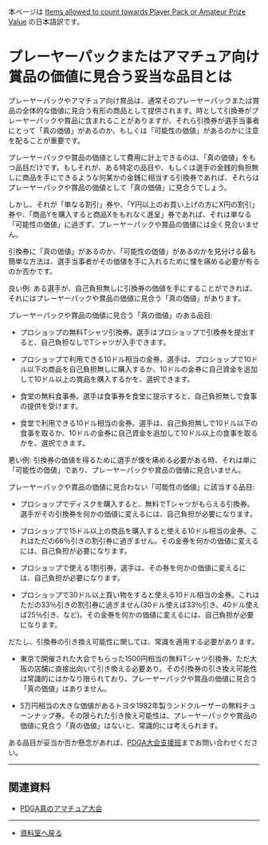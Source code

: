 本ページは
[Items allowed to count towards Player Pack or Amateur Prize Value](
https://www.pdga.com/files/pdga_allowable_items_towards_player_pack_value.pdf)
の日本語訳です。

# プレーヤーパックまたはアマチュア向け賞品の価値に見合う妥当な品目とは

プレーヤーパックやアマチュア向け賞品は、通常そのプレーヤーパックまたは賞品の全体的な価値に見合う有形の商品として提供されます。時として引換券がプレーヤーパックや賞品に含まれることがありますが、それら引換券が選手当事者にとって「真の価値」があるのか、もしくは「可能性の価値」があるのかに注意を配ることが重要です。

プレーヤーパックや賞品の価値として費用に計上できるのは、「真の価値」をもつ品目だけです。もしそれが、ある特定の品目や、もしくは選手の金銭的負担無しに商品を手にできるような何某かの金銭に相当する引換券であれば、それらはプレーヤーパックや賞品の価値として「真の価値」に見合うでしょう。

しかし、それが「単なる割引」券や、「Y円以上のお買い上げの方にX円の割引」券や、「商品Yを購入すると商品Xをもれなく進呈」券であれば、それは単なる「可能性の価値」に過ぎず、プレーヤーパックや賞品の価値には全く見合いません。

引換券に「真の価値」があるのか、「可能性の価値」があるのかを見分ける最も簡単な方法は、選手当事者がその価値を手に入れるために懐を痛める必要が有るのか否かです。

良い例: ある選手が、自己負担無しに引換券の価値を手にすることができれば、それにはプレーヤーパックや賞品の価値に見合う「真の価値」があります。

プレーヤーパックや賞品の価値に見合う「真の価値」のある品目:

* プロショップの無料Tシャツ引換券。選手はプロショップで引換券を提出すると、自己負担なしでTシャツが入手できます。

* プロショップで利用できる10ドル相当の金券。選手は、プロショップで10ドル以下の商品を自己負担無しに購入するか、10ドルの金券に自己資金を追加して10ドル以上の賞品を購入するかを、選択できます。

* 食堂の無料食事券。選手は食事券を食堂に提示すると、自己負担無しで食事の提供を受けます。

* 食堂で利用できる10ドル相当の金券。選手は、自己負担無しで10ドル以下の食事を取るか、10ドルの金券に自己資金を追加して10ドル以上の食事を取るかを、選択できます。

悪い例: 引換券の価値を得るために選手が懐を痛める必要がある時、それは単に「可能性の価値」であり、プレーヤーパックや賞品の価値に見合いません。

プレーヤーパックや賞品の価値に見合わない「可能性の価値」に該当する品目:

* プロショップでディスクを購入すると、無料でTシャツがもらえる引換券。選手がその引換券を何かの価値に変えるには、自己負担が必要になります。

* プロショップで15ドル以上の商品を購入すると使える10ドル相当の金券。これはただの66％引きの割引券に過ぎません。その金券を何かの価値に変えるには、自己負担が必要になります。

* プロショップで使える1割引券。選手は、その券を何かの価値に変えるには、自己負担が必要になります。

* プロショップで30ドル以上買い物をすると使える10ドル相当の金券。これはただの33％引きの割引券に過ぎません(30ドル使えば33％引き、40ドル使えば25％引き、など)。その金券を何かの価値に変えるには、自己負担が必要になります。

だたし、引換券の引き換え可能性に関しては、常識を適用する必要があります。

* 東京で開催された大会でもらった1500円相当の無料Tシャツ引換券、ただ大阪の店舗に直接出向いて引き換える必要あり。その引換券の引き換え可能性は常識的にはかなり限られており、プレーヤーパックや賞品の価値に見合う「真の価値」はありません。

* 5万円相当の大きな価値があるトヨタ1982年製ランドクルーザーの無料チューンナップ券。その限られた引き換え可能性は、プレーヤーパックや賞品の価値に見合う「真の価値」はないと、常識的には考えられます。

ある品目が妥当か否か懸念があれば、[PDGA大会支援班](https://www.pdga.com/contact/eventsupport)までお問い合わせください。

---
## 関連資料

* [PDGA真のアマチュア大会](/libraries/trueamateur)

---
* [資料室へ戻る](/libraries/index)

